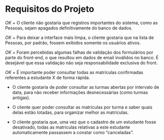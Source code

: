 # Requisitos do Projeto

*OK* + O cliente não gostaria que registros importantes do sistema, como as Pessoas, sejam apagados definitivamente do banco de dados.

*OK* + Para deixar a interface mais limpa, o cliente gostaria que na lista de Pessoas, por padrão, fossem exibidos somente os usuários ativos.

*OK* + Foram percebidas algumas falhas de validação dos formulários por parte do front-end, o que resultou em dados de email inválidos no banco. É desejável que essa validação não seja responsabilidade exclusiva do front.

*OK* + É importante poder consultar todas as matrículas confirmadas referentes a estudante X de forma rápida.

+ O cliente gostaria de poder consultar as turmas abertas por intervalo de data, para não receber informações desnecessárias (como turmas antigas).

+ O cliente quer poder consultar as matrículas por turma e saber quais delas estão lotadas, para organizar melhor as matrículas.

+ O cliente gostaria que, uma vez que o cadastro de um estudante fosse desativado, todas as matrículas relativas a este estudante automaticamente passassem a constar como “canceladas”.
